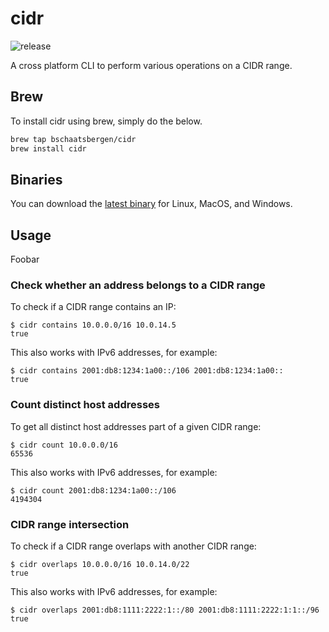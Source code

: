 # cidr
![release](https://github.com/bschaatsbergn/cidr/workflows/goreleaser/badge.svg?branch=main)

A cross platform CLI to perform various operations on a CIDR range.

## Brew
To install cidr using brew, simply do the below.

```sh
brew tap bschaatsbergen/cidr
brew install cidr
```

## Binaries
You can download the [latest binary](https://github.com/bschaatsbergn/cidr/releases/latest) for Linux, MacOS, and Windows.


## Usage

Foobar

### Check whether an address belongs to a CIDR range

To check if a CIDR range contains an IP:

```
$ cidr contains 10.0.0.0/16 10.0.14.5
true
```

This also works with IPv6 addresses, for example:

```
$ cidr contains 2001:db8:1234:1a00::/106 2001:db8:1234:1a00::
true
``` 

### Count distinct host addresses

To get all distinct host addresses part of a given CIDR range:

```
$ cidr count 10.0.0.0/16
65536
```

This also works with IPv6 addresses, for example:

```
$ cidr count 2001:db8:1234:1a00::/106
4194304
``` 

### CIDR range intersection

To check if a CIDR range overlaps with another CIDR range:

```
$ cidr overlaps 10.0.0.0/16 10.0.14.0/22
true
```

This also works with IPv6 addresses, for example:

```
$ cidr overlaps 2001:db8:1111:2222:1::/80 2001:db8:1111:2222:1:1::/96
true
``` 
